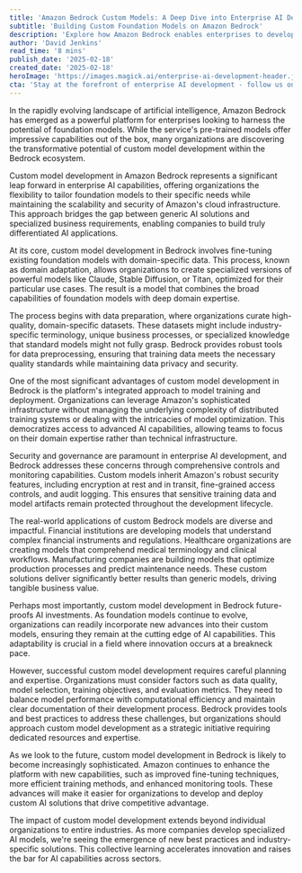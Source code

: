 ```yaml
---
title: 'Amazon Bedrock Custom Models: A Deep Dive into Enterprise AI Development'
subtitle: 'Building Custom Foundation Models on Amazon Bedrock'
description: 'Explore how Amazon Bedrock enables enterprises to develop custom foundation models, combining the power of pre-trained AI with domain-specific expertise. Learn about the process, benefits, and real-world applications of custom model development in Bedrock, and understand how organizations can leverage this technology to create differentiated AI solutions while maintaining security and scalability.'
author: 'David Jenkins'
read_time: '8 mins'
publish_date: '2025-02-18'
created_date: '2025-02-18'
heroImage: 'https://images.magick.ai/enterprise-ai-development-header.jpg'
cta: 'Stay at the forefront of enterprise AI development - follow us on LinkedIn for regular insights into custom model development, cloud computing, and the latest advances in Amazon Bedrock technology.'
---
```


In the rapidly evolving landscape of artificial intelligence, Amazon Bedrock has emerged as a powerful platform for enterprises looking to harness the potential of foundation models. While the service's pre-trained models offer impressive capabilities out of the box, many organizations are discovering the transformative potential of custom model development within the Bedrock ecosystem.

Custom model development in Amazon Bedrock represents a significant leap forward in enterprise AI capabilities, offering organizations the flexibility to tailor foundation models to their specific needs while maintaining the scalability and security of Amazon's cloud infrastructure. This approach bridges the gap between generic AI solutions and specialized business requirements, enabling companies to build truly differentiated AI applications.

At its core, custom model development in Bedrock involves fine-tuning existing foundation models with domain-specific data. This process, known as domain adaptation, allows organizations to create specialized versions of powerful models like Claude, Stable Diffusion, or Titan, optimized for their particular use cases. The result is a model that combines the broad capabilities of foundation models with deep domain expertise.

The process begins with data preparation, where organizations curate high-quality, domain-specific datasets. These datasets might include industry-specific terminology, unique business processes, or specialized knowledge that standard models might not fully grasp. Bedrock provides robust tools for data preprocessing, ensuring that training data meets the necessary quality standards while maintaining data privacy and security.

One of the most significant advantages of custom model development in Bedrock is the platform's integrated approach to model training and deployment. Organizations can leverage Amazon's sophisticated infrastructure without managing the underlying complexity of distributed training systems or dealing with the intricacies of model optimization. This democratizes access to advanced AI capabilities, allowing teams to focus on their domain expertise rather than technical infrastructure.

Security and governance are paramount in enterprise AI development, and Bedrock addresses these concerns through comprehensive controls and monitoring capabilities. Custom models inherit Amazon's robust security features, including encryption at rest and in transit, fine-grained access controls, and audit logging. This ensures that sensitive training data and model artifacts remain protected throughout the development lifecycle.

The real-world applications of custom Bedrock models are diverse and impactful. Financial institutions are developing models that understand complex financial instruments and regulations. Healthcare organizations are creating models that comprehend medical terminology and clinical workflows. Manufacturing companies are building models that optimize production processes and predict maintenance needs. These custom solutions deliver significantly better results than generic models, driving tangible business value.

Perhaps most importantly, custom model development in Bedrock future-proofs AI investments. As foundation models continue to evolve, organizations can readily incorporate new advances into their custom models, ensuring they remain at the cutting edge of AI capabilities. This adaptability is crucial in a field where innovation occurs at a breakneck pace.

However, successful custom model development requires careful planning and expertise. Organizations must consider factors such as data quality, model selection, training objectives, and evaluation metrics. They need to balance model performance with computational efficiency and maintain clear documentation of their development process. Bedrock provides tools and best practices to address these challenges, but organizations should approach custom model development as a strategic initiative requiring dedicated resources and expertise.

As we look to the future, custom model development in Bedrock is likely to become increasingly sophisticated. Amazon continues to enhance the platform with new capabilities, such as improved fine-tuning techniques, more efficient training methods, and enhanced monitoring tools. These advances will make it easier for organizations to develop and deploy custom AI solutions that drive competitive advantage.

The impact of custom model development extends beyond individual organizations to entire industries. As more companies develop specialized AI models, we're seeing the emergence of new best practices and industry-specific solutions. This collective learning accelerates innovation and raises the bar for AI capabilities across sectors.